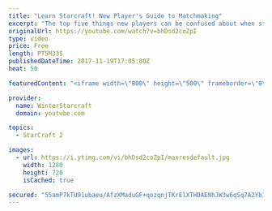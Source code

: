 ```yaml
---
title: "Learn Starcraft! New Player's Guide to Matchmaking"
excerpt: "The top five things new players can be confused about when starting off playing Starcraft 2!"
originalUrl: https://youtube.com/watch?v=bhDsd2coZpI
type: video
price: Free
length: PT5M33S
publishedDateTime: 2017-11-19T17:05:00Z
heat: 50

featuredContent: "<iframe width=\"800\" height=\"500\" frameborder=\"0\" src=\"https://www.youtube.com/embed/bhDsd2coZpI\" allow=\"accelerometer; autoplay; encrypted-media; gyroscope; picture-in-picture\" allowfullscreen></iframe>"

provider:
  name: WinterStarcraft
  domain: youtube.com

topics:
  - StarCraft 2

images:
  - url: https://i.ytimg.com/vi/bhDsd2coZpI/maxresdefault.jpg
    width: 1280
    height: 720
    isCached: true

secured: "55amP7kTU91ubaeu/AfzXMaduGF+qozqnjTKrElXTHDAENhJW3w6qSq7A2YbIr/eQL/942MOWmJ0IffkuH6Xl40MXBRZcp9sFZlUUBpuMnwzOMteKONhvw1AFlHZvFsEmU9sylC0K8u3MdC0+RJaPLv8yqIw8vjQm8z5ykPae6BUonaQyxcu0r60j+yGrOvyGdJ4udwQ11azTdoigtD1eYyU6o1pYaGEmgg5/rts5C5sHp0tkK+n+m9y2PIwW0ctSUsQH/bF4Q5lHKObGmykHR4P5pZq3r7KETom0fYcrl+gEThZvoEzcfjSw13IzLa6Bv8euzp929WLX2EpY22t2hBhqSp49e7ne0WfBZcSfcDHTSMhRV08ed6HJRX9FVfpcelRFxkLSChmzIrbg+/5390DIe3tKtdZYA7lakRBnVk=;H4HStxsX6UQ9u9j0oxuaVA=="
---
```


